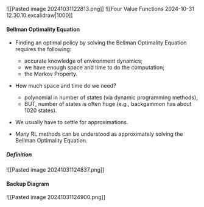 ![[Pasted image 20241031122813.png]]
![[Four Value Functions 2024-10-31 12.30.10.excalidraw|1000]]


#### Bellman Optimality Equation
* Finding an optimal policy by solving the Bellman Optimality Equation requires the following:
	* accurate knowledge of environment dynamics;
	* we have enough space and time to do the computation;
	* the Markov Property.

* How much space and time do we need?
	* polynomial in number of states (via dynamic programming methods),
	* BUT, number of states is often huge (e.g., backgammon has about 1020 states).

* We usually have to settle for approximations.

* Many RL methods can be understood as approximately solving the Bellman Optimality Equation.

##### Definition
![[Pasted image 20241031124837.png]]

#### Backup Diagram
![[Pasted image 20241031124900.png]]

